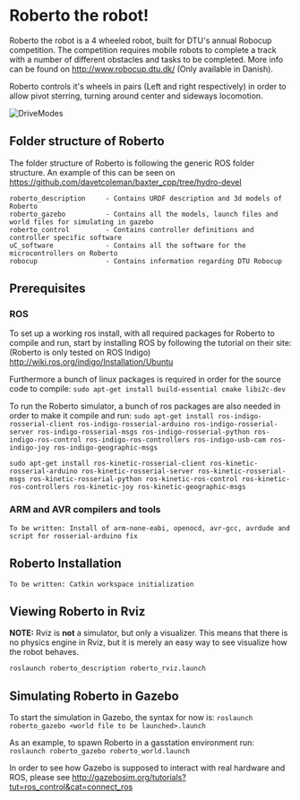 # Roberto the robot!

Roberto the robot is a 4 wheeled robot, built for DTU's annual Robocup competition. The competition requires mobile robots to complete a track with a number of different obstacles and tasks to be completed. More info can be found on http://www.robocup.dtu.dk/ (Only available in Danish).

Roberto controls it's wheels in pairs (Left and right respectively) in order to allow pivot sterring, turning around center and sideways locomotion.

![DriveModes](http://i.imgur.com/0CxI1aK.png)

## Folder structure of Roberto

The folder structure of Roberto is following the generic ROS folder structure. An example of this can be seen on https://github.com/davetcoleman/baxter_cpp/tree/hydro-devel
```
roberto_description		- Contains URDF description and 3d models of Roberto
roberto_gazebo			- Contains all the models, launch files and world files for simulating in gazebo
roberto_control			- Contains controller definitions and controller specific software
uC_software				- Contains all the software for the microcontrollers on Roberto
robocup 				- Contains information regarding DTU Robocup
```

## Prerequisites

### ROS

To set up a working ros install, with all required packages for Roberto to compile and run, start by installing ROS by following the tutorial on their site: (Roberto is only tested on ROS Indigo)
http://wiki.ros.org/indigo/Installation/Ubuntu

Furthermore a bunch of linux packages is required in order for the source code to compile:
```sudo apt-get install build-essential cmake libi2c-dev```

To run the Roberto simulator, a bunch of ros packages are also needed in order to make it compile and run:
```sudo apt-get install ros-indigo-rosserial-client ros-indigo-rosserial-arduino ros-indigo-rosserial-server ros-indigo-rosserial-msgs ros-indigo-rosserial-python ros-indigo-ros-control ros-indigo-ros-controllers ros-indigo-usb-cam ros-indigo-joy ros-indigo-geographic-msgs```


```sudo apt-get install ros-kinetic-rosserial-client ros-kinetic-rosserial-arduino ros-kinetic-rosserial-server ros-kinetic-rosserial-msgs ros-kinetic-rosserial-python ros-kinetic-ros-control ros-kinetic-ros-controllers ros-kinetic-joy ros-kinetic-geographic-msgs```

### ARM and AVR compilers and tools

`To be written: Install of arm-none-eabi, openocd, avr-gcc, avrdude and script for rosserial-arduino fix`

## Roberto Installation

`To be written: Catkin workspace initialization`

## Viewing Roberto in Rviz

**NOTE:** Rviz is **not** a simulator, but only a visualizer. This means that there is no physics engine in Rviz, but it is merely an easy way to see visualize how the robot behaves.

`roslaunch roberto_description roberto_rviz.launch`

## Simulating Roberto in Gazebo

To start the simulation in Gazebo, the syntax for now is:
`roslaunch roberto_gazebo <world file to be launched>.launch`

As an example, to spawn Roberto in a gasstation environment run:
`roslaunch roberto_gazebo roberto_world.launch`

In order to see how Gazebo is supposed to interact with real hardware and ROS, please see http://gazebosim.org/tutorials?tut=ros_control&cat=connect_ros
